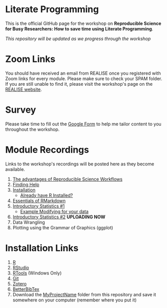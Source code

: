 # Literate Programming

This is the official GitHub page for the workshop on **Reproducible Science for Busy Researchers: How to save time using Literate Programming**. 

*This repository will be updated as we progress through the workshop*

# Zoom Links

You should have received an email from REALISE once you registered with Zoom links for every module. Please make sure to check your SPAM folder. If you are still unable to find it, please visit the workshop's page on the [REALISE website](https://events.ucalgary.ca/HBI-REALISE-Program/#!view/event/event_id/266920).

# Survey

Please take time to fill out the [Google Form](https://forms.gle/MCbvtVPYFUKL74Q37) to help me tailor content to you throughout the workshop.

# Module Recordings

Links to the workshop's recordings will be posted here as they become available.

1. [The advantages of Reproducible Science Workflows](https://youtu.be/40w6iPhispU)
2. [Finding Help](https://youtu.be/tYyGwMBEg68)
3. [Installation](https://youtu.be/Ol-p-vkaMBo)
	* [Already have R Installed?](https://youtu.be/aE9_lGXlJ5U)
4. [Essentials of RMarkdown](https://youtu.be/g0VYp7QnlVQ)
5. [Introductory Statistics #1](https://youtu.be/sv8pQLOR77Q)
	* [Example Modifying for your data](https://www.youtube.com/watch?v=FGI-dmes3cw) 	
7. [Introductory Statistics #2](https://www.youtube.com/watch?v=hfM7P4TO26I) **UPLOADING NOW**
8. Data Wrangling
9. Plotting using the Grammar of Graphics (ggplot)


# Installation Links

1. [R](https://cloud.r-project.org/)
2. [RStudio](https://rstudio.com/products/rstudio/download/)
3. [RTools](https://cran.r-project.org/bin/windows/Rtools/) (Windows Only)
4. [Git](https://git-scm.com/downloads)
5. [Zotero](https://www.zotero.org/download/) 
6. [BetterBibTex](https://retorque.re/zotero-better-bibtex/installation/)
7. Download the [MyProjectName](https://downgit.github.io/#/home?url=https://github.com/alapo/Literate-Programming/tree/main/MyProjectName) folder from this repository and save it somewhere on your computer (remember where you put it)
